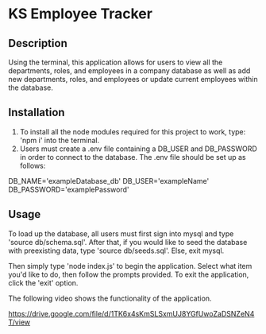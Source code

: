 # KS Employee Tracker

## Description

Using the terminal, this application allows for users to view all the departments, roles, and employees in a company database as well as add new departments, roles, and employees or update current employees within the database.

## Installation

1. To install all the node modules required for this project to work, type: 'npm i' into the terminal. 
2. Users must create a .env file containing a DB_USER and DB_PASSWORD in order to connect to the database. The .env file should be set up as follows:

DB_NAME='exampleDatabase_db'
DB_USER='exampleName'
DB_PASSWORD='examplePassword'

## Usage

To load up the database, all users must first sign into mysql and type 'source db/schema.sql'. After that, if you would like to seed the database with preexisting data, type 'source db/seeds.sql'. Else, exit mysql.

Then simply type 'node index.js' to begin the application. Select what item you'd like to do, then follow the prompts provided. To exit the application, click the 'exit' option.

The following video shows the functionality of the application.

https://drive.google.com/file/d/1TK6x4sKmSLSxmUJ8YGfUwoZaDSNZeN4T/view